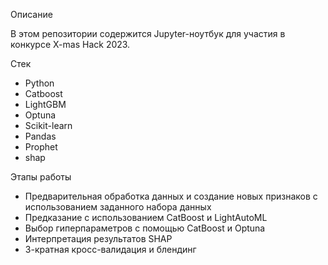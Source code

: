 Описание

В этом репозитории содержится Jupyter-ноутбук для участия в конкурсе X-mas Hack 2023. 

Стек 

* Python
* Catboost
* LightGBM
* Optuna
* Scikit-learn
* Pandas
* Prophet
* shap



Этапы работы

* Предварительная обработка данных и создание новых признаков с использованием заданного набора данных
* Предказание с использованием CatBoost и LightAutoML
* Выбор гиперпараметров с помощью CatBoost и Optuna
* Интерпретация результатов SHAP
* 3-кратная кросс-валидация и блендинг

